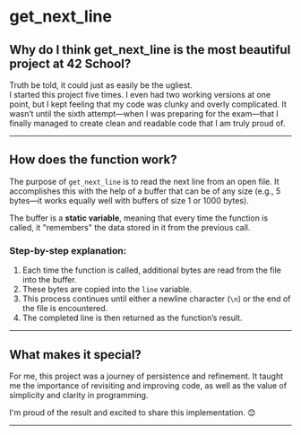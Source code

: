# get_next_line  

## Why do I think get_next_line is the most beautiful project at 42 School?  

Truth be told, it could just as easily be the ugliest.  
I started this project five times. I even had two working versions at one point, but I kept feeling that my code was clunky and overly complicated. It wasn’t until the sixth attempt—when I was preparing for the exam—that I finally managed to create clean and readable code that I am truly proud of.  

---

## How does the function work?  

The purpose of `get_next_line` is to read the next line from an open file. It accomplishes this with the help of a buffer that can be of any size (e.g., 5 bytes—it works equally well with buffers of size 1 or 1000 bytes).  

The buffer is a **static variable**, meaning that every time the function is called, it "remembers" the data stored in it from the previous call.  

### Step-by-step explanation:  
1. Each time the function is called, additional bytes are read from the file into the buffer.  
2. These bytes are copied into the `line` variable.  
3. This process continues until either a newline character (`\n`) or the end of the file is encountered.  
4. The completed line is then returned as the function’s result.  

---

## What makes it special?  

For me, this project was a journey of persistence and refinement. It taught me the importance of revisiting and improving code, as well as the value of simplicity and clarity in programming.  

I'm proud of the result and excited to share this implementation. 😊  

---
